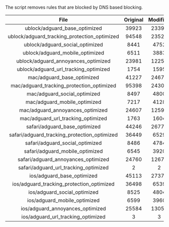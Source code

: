 The script removes rules that are blocked by DNS based blocking.


| File | Original | Modified |
|:----:|:-----:|:-----:|
| ublock/adguard_base_optimized | 39923 | 23397 |
| ublock/adguard_tracking_protection_optimized | 94548 | 23529 |
| ublock/adguard_social_optimized | 8441 | 4752 |
| ublock/adguard_mobile_optimized | 6511 | 3883 |
| ublock/adguard_annoyances_optimized | 23981 | 12257 |
| ublock/adguard_url_tracking_optimized | 1754 | 1595 |
| mac/adguard_base_optimized | 41227 | 24671 |
| mac/adguard_tracking_protection_optimized | 95398 | 24307 |
| mac/adguard_social_optimized | 8497 | 4800 |
| mac/adguard_mobile_optimized | 7217 | 4128 |
| mac/adguard_annoyances_optimized | 24607 | 12593 |
| mac/adguard_url_tracking_optimized | 1763 | 1604 |
| safari/adguard_base_optimized | 44246 | 26778 |
| safari/adguard_tracking_protection_optimized | 36449 | 6529 |
| safari/adguard_social_optimized | 8486 | 4784 |
| safari/adguard_mobile_optimized | 6545 | 3920 |
| safari/adguard_annoyances_optimized | 24760 | 12671 |
| safari/adguard_url_tracking_optimized | 2 | 2 |
| ios/adguard_base_optimized | 45113 | 27379 |
| ios/adguard_tracking_protection_optimized | 36498 | 6539 |
| ios/adguard_social_optimized | 8525 | 4804 |
| ios/adguard_mobile_optimized | 6599 | 3960 |
| ios/adguard_annoyances_optimized | 25584 | 13052 |
| ios/adguard_url_tracking_optimized | 3 | 3 |